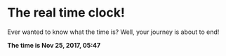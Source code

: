 # The real time clock!

Ever wanted to know what the time is? Well, your journey is about to end!

**The time is Nov 25, 2017, 05:47**